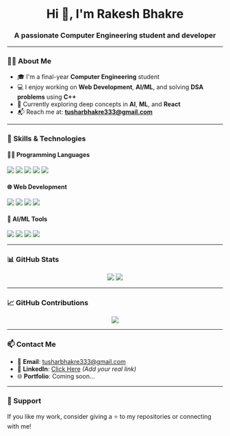 <h1 align="center">Hi 👋, I'm Rakesh Bhakre</h1>
<h3 align="center">A passionate Computer Engineering student and developer</h3>

---

### 👨‍💻 About Me

- 🎓 I'm a final-year **Computer Engineering** student  
- 💻 I enjoy working on **Web Development**, **AI/ML**, and solving **DSA problems** using **C++**
- 🌱 Currently exploring deep concepts in **AI**, **ML**, and **React**
- 📬 Reach me at: **tusharbhakre333@gmail.com**

---

### 🚀 Skills & Technologies

#### 👨‍💻 Programming Languages
<p>
  <img src="https://img.shields.io/badge/C-blue.svg?style=flat-square&logo=c"/>
  <img src="https://img.shields.io/badge/C++-00599C.svg?style=flat-square&logo=c%2B%2B"/>
  <img src="https://img.shields.io/badge/Java-007396.svg?style=flat-square&logo=java"/>
  <img src="https://img.shields.io/badge/Python-3776AB.svg?style=flat-square&logo=python"/>
  <img src="https://img.shields.io/badge/DSA-C++%20Focused-green.svg?style=flat-square"/>
</p>

#### 🌐 Web Development
<p>
  <img src="https://img.shields.io/badge/HTML5-E34F26.svg?style=flat-square&logo=html5&logoColor=white"/>
  <img src="https://img.shields.io/badge/CSS3-1572B6.svg?style=flat-square&logo=css3&logoColor=white"/>
  <img src="https://img.shields.io/badge/JavaScript-F7DF1E.svg?style=flat-square&logo=javascript&logoColor=black"/>
  <img src="https://img.shields.io/badge/React-20232A.svg?style=flat-square&logo=react"/>
</p>

#### 🤖 AI/ML Tools
<p>
  <img src="https://img.shields.io/badge/TensorFlow-FF6F00.svg?style=flat-square&logo=tensorflow"/>
  <img src="https://img.shields.io/badge/scikit--learn-F7931E.svg?style=flat-square&logo=scikit-learn"/>
  <img src="https://img.shields.io/badge/Numpy-013243.svg?style=flat-square&logo=numpy"/>
  <img src="https://img.shields.io/badge/Pandas-150458.svg?style=flat-square&logo=pandas"/>
</p>

---

### 📊 GitHub Stats

<p align="center">
  <img src="https://github-readme-stats.vercel.app/api?username=rakeshbhakre&show_icons=true&theme=github_dark&hide_border=false" />
  <img src="https://github-readme-stats.vercel.app/api/top-langs/?username=rakeshbhakre&layout=compact&theme=github_dark&hide_border=false" />
</p>

---

### 📈 GitHub Contributions

<p align="center">
  <img src="https://github-readme-streak-stats.herokuapp.com?user=rakeshbhakre&theme=github-dark&hide_border=false"/>
</p>

---

### 📫 Contact Me

- 📧 **Email**: tusharbhakre333@gmail.com  
- 💼 **LinkedIn**: [Click Here](https://www.linkedin.com/in/your-link) *(Add your real link)*  
- 🌐 **Portfolio**: Coming soon...

---

### 🙏 Support

If you like my work, consider giving a ⭐ to my repositories or connecting with me!

